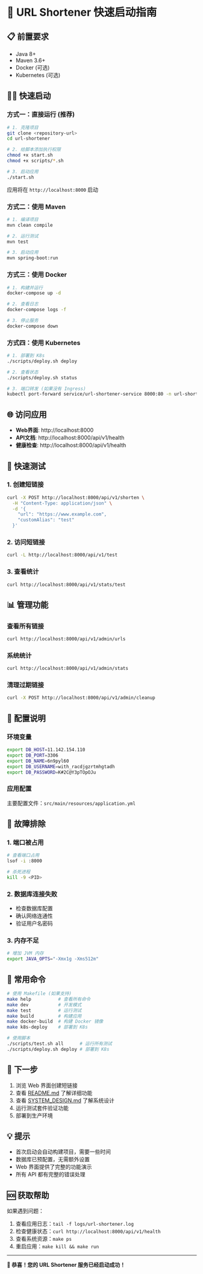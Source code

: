 # 🚀 URL Shortener 快速启动指南

## 📋 前置要求

- Java 8+
- Maven 3.6+
- Docker (可选)
- Kubernetes (可选)

## 🏃‍♂️ 快速启动

### 方式一：直接运行 (推荐)

```bash
# 1. 克隆项目
git clone <repository-url>
cd url-shortener

# 2. 给脚本添加执行权限
chmod +x start.sh
chmod +x scripts/*.sh

# 3. 启动应用
./start.sh
```

应用将在 `http://localhost:8000` 启动

### 方式二：使用 Maven

```bash
# 1. 编译项目
mvn clean compile

# 2. 运行测试
mvn test

# 3. 启动应用
mvn spring-boot:run
```

### 方式三：使用 Docker

```bash
# 1. 构建并运行
docker-compose up -d

# 2. 查看日志
docker-compose logs -f

# 3. 停止服务
docker-compose down
```

### 方式四：使用 Kubernetes

```bash
# 1. 部署到 K8s
./scripts/deploy.sh deploy

# 2. 查看状态
./scripts/deploy.sh status

# 3. 端口转发 (如果没有 Ingress)
kubectl port-forward service/url-shortener-service 8000:80 -n url-shortener
```

## 🌐 访问应用

- **Web界面**: http://localhost:8000
- **API文档**: http://localhost:8000/api/v1/health
- **健康检查**: http://localhost:8000/api/v1/health

## 🧪 快速测试

### 1. 创建短链接

```bash
curl -X POST http://localhost:8000/api/v1/shorten \
  -H "Content-Type: application/json" \
  -d '{
    "url": "https://www.example.com",
    "customAlias": "test"
  }'
```

### 2. 访问短链接

```bash
curl -L http://localhost:8000/api/v1/test
```

### 3. 查看统计

```bash
curl http://localhost:8000/api/v1/stats/test
```

## 📊 管理功能

### 查看所有链接
```bash
curl http://localhost:8000/api/v1/admin/urls
```

### 系统统计
```bash
curl http://localhost:8000/api/v1/admin/stats
```

### 清理过期链接
```bash
curl -X POST http://localhost:8000/api/v1/admin/cleanup
```

## 🔧 配置说明

### 环境变量
```bash
export DB_HOST=11.142.154.110
export DB_PORT=3306
export DB_NAME=6n9pyl60
export DB_USERNAME=with_racdjgzrtmhgtadh
export DB_PASSWORD=K#2C@Y3pTOpOJu
```

### 应用配置
主要配置文件：`src/main/resources/application.yml`

## 🐛 故障排除

### 1. 端口被占用
```bash
# 查看端口占用
lsof -i :8000

# 杀死进程
kill -9 <PID>
```

### 2. 数据库连接失败
- 检查数据库配置
- 确认网络连通性
- 验证用户名密码

### 3. 内存不足
```bash
# 增加 JVM 内存
export JAVA_OPTS="-Xmx1g -Xms512m"
```

## 📝 常用命令

```bash
# 使用 Makefile (如果支持)
make help          # 查看所有命令
make dev           # 开发模式
make test          # 运行测试
make build         # 构建应用
make docker-build  # 构建 Docker 镜像
make k8s-deploy    # 部署到 K8s

# 使用脚本
./scripts/test.sh all      # 运行所有测试
./scripts/deploy.sh deploy # 部署到 K8s
```

## 🎯 下一步

1. 浏览 Web 界面创建短链接
2. 查看 [README.md](README.md) 了解详细功能
3. 查看 [SYSTEM_DESIGN.md](SYSTEM_DESIGN.md) 了解系统设计
4. 运行测试套件验证功能
5. 部署到生产环境

## 💡 提示

- 首次启动会自动构建项目，需要一些时间
- 数据库已预配置，无需额外设置
- Web 界面提供了完整的功能演示
- 所有 API 都有完整的错误处理

## 🆘 获取帮助

如果遇到问题：

1. 查看应用日志：`tail -f logs/url-shortener.log`
2. 检查健康状态：`curl http://localhost:8000/api/v1/health`
3. 查看系统资源：`make ps`
4. 重启应用：`make kill && make run`

---

**🎉 恭喜！您的 URL Shortener 服务已经启动成功！**